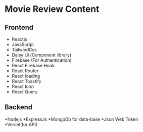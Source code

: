 # Movie Review Content


## Frontend
* Reactjs
* JavaScript
* TailwindCss
* Daisy Ui (Component library)
* Firebase (For Authentication)
* React Firebase Hook
* React Router
* React loading
* React Toastify
* React Icon
* React Query

## Backend

*Nodejs
*ExpressJs
*MongoDb for data-base
*Json Web Token
*Vercel(for API)

